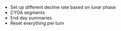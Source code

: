 - Set up different decline rate based on lunar phase
- CYOA segments
- End day summaries
- Reset everything per turn